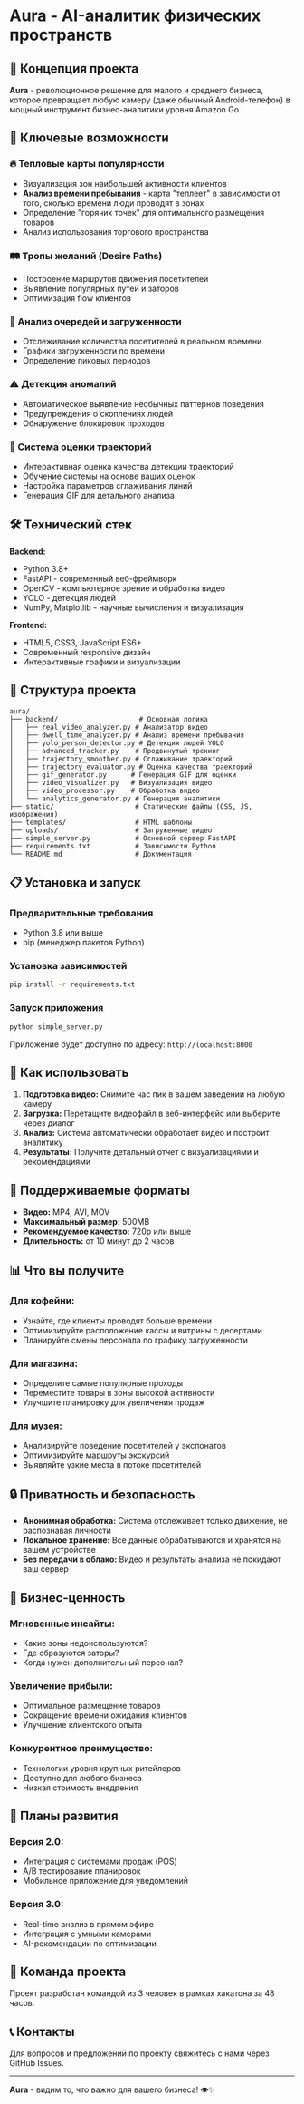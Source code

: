 # Aura - AI-аналитик физических пространств

## 🎯 Концепция проекта

**Aura** - революционное решение для малого и среднего бизнеса, которое превращает любую камеру (даже обычный Android-телефон) в мощный инструмент бизнес-аналитики уровня Amazon Go.

## 🚀 Ключевые возможности

### 🔥 Тепловые карты популярности
- Визуализация зон наибольшей активности клиентов
- **Анализ времени пребывания** - карта "теплеет" в зависимости от того, сколько времени люди проводят в зонах
- Определение "горячих точек" для оптимального размещения товаров
- Анализ использования торгового пространства

### 🛤️ Тропы желаний (Desire Paths)
- Построение маршрутов движения посетителей
- Выявление популярных путей и заторов
- Оптимизация flow клиентов

### 👥 Анализ очередей и загруженности
- Отслеживание количества посетителей в реальном времени
- Графики загруженности по времени
- Определение пиковых периодов

### ⚠️ Детекция аномалий
- Автоматическое выявление необычных паттернов поведения
- Предупреждения о скоплениях людей
- Обнаружение блокировок проходов

### 🎯 Система оценки траекторий
- Интерактивная оценка качества детекции траекторий
- Обучение системы на основе ваших оценок
- Настройка параметров сглаживания линий
- Генерация GIF для детального анализа

## 🛠️ Технический стек

**Backend:**
- Python 3.8+
- FastAPI - современный веб-фреймворк
- OpenCV - компьютерное зрение и обработка видео
- YOLO - детекция людей
- NumPy, Matplotlib - научные вычисления и визуализация

**Frontend:**
- HTML5, CSS3, JavaScript ES6+
- Современный responsive дизайн
- Интерактивные графики и визуализации

## 📁 Структура проекта

```
aura/
├── backend/                    # Основная логика
│   ├── real_video_analyzer.py # Анализатор видео
│   ├── dwell_time_analyzer.py # Анализ времени пребывания
│   ├── yolo_person_detector.py # Детекция людей YOLO
│   ├── advanced_tracker.py    # Продвинутый трекинг
│   ├── trajectory_smoother.py # Сглаживание траекторий
│   ├── trajectory_evaluator.py # Оценка качества траекторий
│   ├── gif_generator.py      # Генерация GIF для оценки
│   ├── video_visualizer.py   # Визуализация видео
│   ├── video_processor.py    # Обработка видео
│   └── analytics_generator.py # Генерация аналитики
├── static/                    # Статические файлы (CSS, JS, изображения)
├── templates/                 # HTML шаблоны
├── uploads/                   # Загруженные видео
├── simple_server.py           # Основной сервер FastAPI
├── requirements.txt           # Зависимости Python
└── README.md                  # Документация
```

## 📋 Установка и запуск

### Предварительные требования
- Python 3.8 или выше
- pip (менеджер пакетов Python)

### Установка зависимостей
```bash
pip install -r requirements.txt
```

### Запуск приложения
```bash
python simple_server.py
```

Приложение будет доступно по адресу: `http://localhost:8000`

## 📱 Как использовать

1. **Подготовка видео:** Снимите час пик в вашем заведении на любую камеру
2. **Загрузка:** Перетащите видеофайл в веб-интерфейс или выберите через диалог
3. **Анализ:** Система автоматически обработает видео и построит аналитику
4. **Результаты:** Получите детальный отчет с визуализациями и рекомендациями

## 🎥 Поддерживаемые форматы

- **Видео:** MP4, AVI, MOV
- **Максимальный размер:** 500MB
- **Рекомендуемое качество:** 720p или выше
- **Длительность:** от 10 минут до 2 часов

## 📊 Что вы получите

### Для кофейни:
- Узнайте, где клиенты проводят больше времени
- Оптимизируйте расположение кассы и витрины с десертами
- Планируйте смены персонала по графику загруженности

### Для магазина:
- Определите самые популярные проходы
- Переместите товары в зоны высокой активности
- Улучшите планировку для увеличения продаж

### Для музея:
- Анализируйте поведение посетителей у экспонатов
- Оптимизируйте маршруты экскурсий
- Выявляйте узкие места в потоке посетителей

## 🔒 Приватность и безопасность

- **Анонимная обработка:** Система отслеживает только движение, не распознавая личности
- **Локальное хранение:** Все данные обрабатываются и хранятся на вашем устройстве
- **Без передачи в облако:** Видео и результаты анализа не покидают ваш сервер

## 🎯 Бизнес-ценность

### Мгновенные инсайты:
- Какие зоны недоиспользуются?
- Где образуются заторы?
- Когда нужен дополнительный персонал?

### Увеличение прибыли:
- Оптимальное размещение товаров
- Сокращение времени ожидания клиентов
- Улучшение клиентского опыта

### Конкурентное преимущество:
- Технологии уровня крупных ритейлеров
- Доступно для любого бизнеса
- Низкая стоимость внедрения

## 🚀 Планы развития

### Версия 2.0:
- Интеграция с системами продаж (POS)
- A/B тестирование планировок
- Мобильное приложение для уведомлений

### Версия 3.0:
- Real-time анализ в прямом эфире
- Интеграция с умными камерами
- AI-рекомендации по оптимизации

## 👥 Команда проекта

Проект разработан командой из 3 человек в рамках хакатона за 48 часов.

## 📞 Контакты

Для вопросов и предложений по проекту свяжитесь с нами через GitHub Issues.

---

**Aura** - видим то, что важно для вашего бизнеса! 👁️✨

